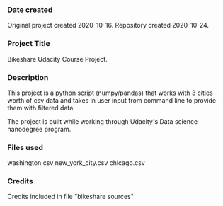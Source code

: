### Date created
Original project created 2020-10-16. Repository created 2020-10-24.

### Project Title
Bikeshare Udacity Course Project.

### Description
This project is a python script (numpy/pandas) that works with 3 cities worth of csv data and takes in user input from command line to provide them with filtered data.

The project is built while working through Udacity's Data science nanodegree program. 

### Files used
washington.csv
new_york_city.csv
chicago.csv

### Credits
Credits included in file "bikeshare sources"
